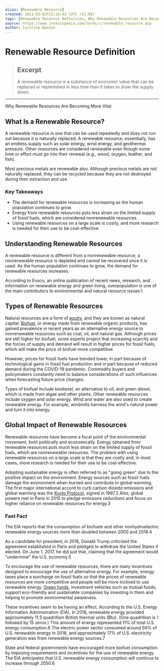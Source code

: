 ```yaml
---
alias: [Renewable Resource]
created: 2021-03-02T23:14:43 (UTC +11:00)
tags: [Renewable Resource Definition, Why Renewable Resources Are Becoming More Vital]
source: https://www.investopedia.com/terms/r/renewable_resource.asp
author: Caroline Banton
---
```


# Renewable Resource Definition

> ## Excerpt
> A renewable resource is a substance of economic value that can be replaced or replenished in less time than it takes to draw the supply down.

---

Why Renewable Resources Are Becoming More Vital
## What Is a Renewable Resource?

A renewable resource is one that can be used repeatedly and does not run out because it is naturally replaced. A renewable resource, essentially, has an endless supply such as solar energy, wind energy, and geothermal pressure. Other resources are considered renewable even though some time or effort must go into their renewal (e.g., wood, oxygen, leather, and fish).

Most precious metals are renewable also. Although precious metals are not naturally replaced, they can be recycled because they are not destroyed during their extraction and use.

### Key Takeaways

-   The demand for renewable resources is increasing as the human population continues to grow.
-   Energy from renewable resources puts less strain on the limited supply of fossil fuels, which are considered nonrenewable resources.
-   Using renewable resources on a large scale is costly, and more research is needed for their use to be cost-effective.

## Understanding Renewable Resources

A renewable resource is different from a nonrenewable resource; a nonrenewable resource is depleted and cannot be recovered once it is used. As the human population continues to grow, the demand for renewable resources increases.

According to Evaco, an online publication of recent news, research, and information on renewable energy and green living, overpopulation is one of the main contributors to environmental and natural resource issues.1

## Types of Renewable Resources

Natural resources are a form of [equity,](https://www.investopedia.com/terms/e/equity.asp) and they are known as natural capital. [Biofuel](https://www.investopedia.com/terms/b/biofuel.asp), or energy made from renewable organic products, has gained prevalence in recent years as an alternative energy source to nonrenewable resources such as coal, oil, and natural gas. Although prices are still higher for biofuel, some experts project that increasing scarcity and the forces of supply and demand will result in higher prices for fossil fuels, which will make the price of biofuel more competitive.

However, prices for fossil fuels have trended lower, in part because of technological gains in fossil fuel production and in part because of reduced demand during the COVID-19 pandemic. Commodity buyers and policymakers constantly need to balance considerations of such influences when forecasting future price changes.

Types of biofuel include biodiesel, an alternative to oil, and green diesel, which is made from algae and other plants. Other renewable resources include oxygen and solar energy. Wind and water are also used to create renewable energy. For example, windmills harness the wind's natural power and turn it into energy.

## Global Impact of Renewable Resources

Renewable resources have become a focal point of the environmental movement, both politically and economically. Energy obtained from renewable resources puts much less strain on the limited supply of fossil fuels, which are nonrenewable resources. The problem with using renewable resources on a large scale is that they are costly and, in most cases, more research is needed for their use to be cost-effective.

Adopting sustainable energy is often referred to as "going green" due to the positive impact on the environment. Energy sources such as fossil fuels damage the environment when burned and contribute to global warming. The first major international accord to curb carbon dioxide emissions and global warming was the [Kyoto Protocol](https://www.investopedia.com/terms/k/kyoto.asp), signed in 1997.2 Also, global powers met in Paris in 2015 to pledge emissions reductions and focus on higher reliance on renewable resources for energy.3

### Fast Fact

The EIA reports that the consumption of biofuels and other nonhydroelectric renewable energy sources more than doubled between 2000 and 2018.4

As a candidate for president, in 2016, Donald Trump criticized the agreement established in Paris and pledged to withdraw the United States if elected. On June 1, 2017, he did just that, claiming that the agreement would "undermine" the U.S. economy.5

To encourage the use of renewable resources, there are many incentives designed to encourage the use of alternative energy. For example, energy taxes place a surcharge on fossil fuels so that the prices of renewable resources are more competitive and people will be more inclined to use renewable energy. [Green funds](https://www.investopedia.com/terms/g/green_fund.asp), investment vehicles such as mutual funds, support eco-friendly and sustainable companies by investing in them and helping to promote environmental awareness.

These incentives seem to be having an effect. According to the U.S. Energy Information Administration (EIA), In 2018, renewable energy provided approximately 11.5 quadrillion British thermal units (Btu). (One quadrillion is 1 followed by 15 zeros.) This amount of energy represented 11% of total U.S. energy consumption.6 The electric power sector consumed around 56% of U.S. renewable energy in 2018, and approximately 17% of U.S. electricity generation was from renewable energy sources.7

State and federal governments have encouraged more biofuel consumption by imposing requirements and incentives for the use of renewable energy. The EIA anticipates that U.S. renewable energy consumption will continue to increase through 2050.6
